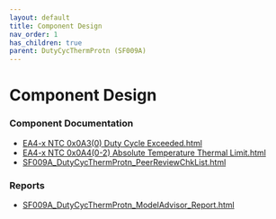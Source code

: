 ```yaml
---
layout: default
title: Component Design
nav_order: 1
has_children: true
parent: DutyCycThermProtn (SF009A)
---
```

# Component Design
### Component Documentation

- [EA4-x NTC 0x0A3(0) Duty Cycle Exceeded.html](Doc/EA4-x%20NTC%200x0A3%280%29%20Duty%20Cycle%20Exceeded.html)
- [EA4-x NTC 0x0A4(0-2) Absolute Temperature Thermal Limit.html](Doc/EA4-x%20NTC%200x0A4%280-2%29%20Absolute%20Temperature%20Thermal%20Limit.html)
- [SF009A_DutyCycThermProtn_PeerReviewChkList.html](Doc/SF009A_DutyCycThermProtn_PeerReviewChkList.html)

### Reports

- [SF009A_DutyCycThermProtn_ModelAdvisor_Report.html](Reports/SF009A_DutyCycThermProtn_ModelAdvisor_Report.html)


